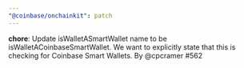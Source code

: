 ```yaml
---
"@coinbase/onchainkit": patch
---
```


**chore**: Update isWalletASmartWallet name to be isWalletACoinbaseSmartWallet. We want to explicitly state that this is checking for Coinbase Smart Wallets. By @cpcramer #562
